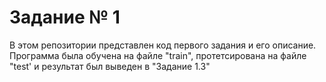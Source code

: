 # Задание № 1
В этом репозитории представлен код первого задания и его описание. Программа была обучена на файле "train", протетсирована на файле "test' и результат был выведен в "Задание 1.3"
